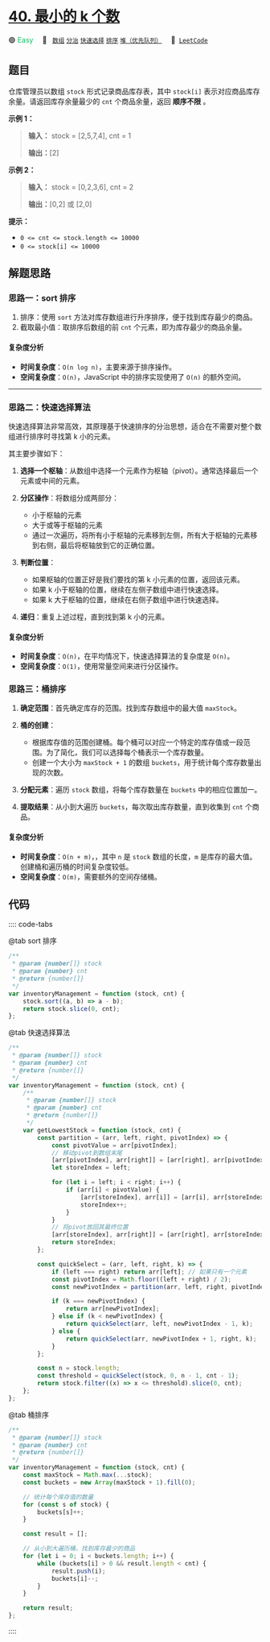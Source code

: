 # [40. 最小的 k 个数](https://leetcode.cn/problems/zui-xiao-de-kge-shu-lcof)

🟢 <font color=#15bd66>Easy</font>&emsp; 🔖&ensp; [`数组`](/tag/array.md) [`分治`](/tag/divide-and-conquer.md) [`快速选择`](/tag/quickselect.md) [`排序`](/tag/sorting.md) [`堆（优先队列）`](/tag/heap-priority-queue.md)&emsp; 🔗&ensp;[`LeetCode`](https://leetcode.cn/problems/zui-xiao-de-kge-shu-lcof)

## 题目

仓库管理员以数组 `stock` 形式记录商品库存表，其中 `stock[i]` 表示对应商品库存余量。请返回库存余量最少的 `cnt` 个商品余量，返回
**顺序不限** 。

**示例 1：**

> **输入：** stock = [2,5,7,4], cnt = 1
>
> **输出：**[2]

**示例 2：**

> **输入：** stock = [0,2,3,6], cnt = 2
>
> **输出：**[0,2] 或 [2,0]

**提示：**

- `0 <= cnt <= stock.length <= 10000`
- `0 <= stock[i] <= 10000`

## 解题思路

### 思路一：sort 排序

1. 排序：使用 `sort` 方法对库存数组进行升序排序，便于找到库存最少的商品。
2. 截取最小值：取排序后数组的前 `cnt` 个元素，即为库存最少的商品余量。

#### 复杂度分析

- **时间复杂度**：`O(n log n)`，主要来源于排序操作。
- **空间复杂度**：`O(n)`，JavaScript 中的排序实现使用了 `O(n)` 的额外空间。

---

### 思路二：快速选择算法

快速选择算法非常高效，其原理基于快速排序的分治思想，适合在不需要对整个数组进行排序时寻找第 k 小的元素。

其主要步骤如下：

1. **选择一个枢轴**：从数组中选择一个元素作为枢轴（pivot）。通常选择最后一个元素或中间的元素。

2. **分区操作**：将数组分成两部分：

   - 小于枢轴的元素
   - 大于或等于枢轴的元素
   - 通过一次遍历，将所有小于枢轴的元素移到左侧，所有大于枢轴的元素移到右侧，最后将枢轴放到它的正确位置。

3. **判断位置**：

   - 如果枢轴的位置正好是我们要找的第 k 小元素的位置，返回该元素。
   - 如果 k 小于枢轴的位置，继续在左侧子数组中进行快速选择。
   - 如果 k 大于枢轴的位置，继续在右侧子数组中进行快速选择。

4. **递归**：重复上述过程，直到找到第 k 小的元素。

#### 复杂度分析

- **时间复杂度**：`O(n)`，在平均情况下，快速选择算法的复杂度是 `O(n)`。
- **空间复杂度**：`O(1)`，使用常量空间来进行分区操作。

### 思路三：桶排序

1. **确定范围**：首先确定库存的范围。找到库存数组中的最大值 `maxStock`。

2. **桶的创建**：

   - 根据库存值的范围创建桶。每个桶可以对应一个特定的库存值或一段范围。为了简化，我们可以选择每个桶表示一个库存数量。
   - 创建一个大小为 `maxStock + 1` 的数组 `buckets`，用于统计每个库存数量出现的次数。

3. **分配元素**：遍历 `stock` 数组，将每个库存数量在 `buckets` 中的相应位置加一。
4. **提取结果**：从小到大遍历 `buckets`，每次取出库存数量，直到收集到 `cnt` 个商品。

#### 复杂度分析

- **时间复杂度**：`O(n + m)`，，其中 `n` 是 `stock` 数组的长度，`m` 是库存的最大值。创建桶和遍历桶的时间复杂度较低。
- **空间复杂度**：`O(m)`，需要额外的空间存储桶。

## 代码

:::: code-tabs

@tab sort 排序

```javascript
/**
 * @param {number[]} stock
 * @param {number} cnt
 * @return {number[]}
 */
var inventoryManagement = function (stock, cnt) {
	stock.sort((a, b) => a - b);
	return stock.slice(0, cnt);
};
```

@tab 快速选择算法

```javascript
/**
 * @param {number[]} stock
 * @param {number} cnt
 * @return {number[]}
 */
var inventoryManagement = function (stock, cnt) {
	/**
	 * @param {number[]} stock
	 * @param {number} cnt
	 * @return {number[]}
	 */
	var getLowestStock = function (stock, cnt) {
		const partition = (arr, left, right, pivotIndex) => {
			const pivotValue = arr[pivotIndex];
			// 移动pivot到数组末尾
			[arr[pivotIndex], arr[right]] = [arr[right], arr[pivotIndex]];
			let storeIndex = left;

			for (let i = left; i < right; i++) {
				if (arr[i] < pivotValue) {
					[arr[storeIndex], arr[i]] = [arr[i], arr[storeIndex]];
					storeIndex++;
				}
			}
			// 将pivot放回其最终位置
			[arr[storeIndex], arr[right]] = [arr[right], arr[storeIndex]];
			return storeIndex;
		};

		const quickSelect = (arr, left, right, k) => {
			if (left === right) return arr[left]; // 如果只有一个元素
			const pivotIndex = Math.floor((left + right) / 2);
			const newPivotIndex = partition(arr, left, right, pivotIndex);

			if (k === newPivotIndex) {
				return arr[newPivotIndex];
			} else if (k < newPivotIndex) {
				return quickSelect(arr, left, newPivotIndex - 1, k);
			} else {
				return quickSelect(arr, newPivotIndex + 1, right, k);
			}
		};

		const n = stock.length;
		const threshold = quickSelect(stock, 0, n - 1, cnt - 1);
		return stock.filter((x) => x <= threshold).slice(0, cnt);
	};
};
```

@tab 桶排序

```javascript
/**
 * @param {number[]} stock
 * @param {number} cnt
 * @return {number[]}
 */
var inventoryManagement = function (stock, cnt) {
	const maxStock = Math.max(...stock);
	const buckets = new Array(maxStock + 1).fill(0);

	// 统计每个库存值的数量
	for (const s of stock) {
		buckets[s]++;
	}

	const result = [];

	// 从小到大遍历桶，找到库存最少的商品
	for (let i = 0; i < buckets.length; i++) {
		while (buckets[i] > 0 && result.length < cnt) {
			result.push(i);
			buckets[i]--;
		}
	}

	return result;
};
```

::::
